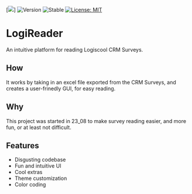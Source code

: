 [![](https://github.com/awesome-selfhosted/awesome-selfhosted-data/actions/workflows/check-dead-links.yml/badge.svg)]
![Version](https://img.shields.io/badge/Version-0.1.0-blue.svg?cacheSeconds=2592000)
![Stable](https://img.shields.io/badge/Unreleased-yellow.svg?cacheSeconds=2592000)
[![License: MIT](https://img.shields.io/badge/License-MIT-yellow.svg)](https://github.com/AdyStudios/LogiReader/blob/main/LICENSE)

# LogiReader
An intuitive platform for reading Logiscool CRM Surveys.

## How
It works by taking in an excel file exported from the CRM Surveys, and creates a user-frinedly GUI, for easy reading.

## Why
This project was started in 23_08 to make survey reading easier, and more fun, or at least not difficult.

## Features
- Disgusting codebase
- Fun and intuitive UI
- Cool extras
- Theme customization
- Color coding

